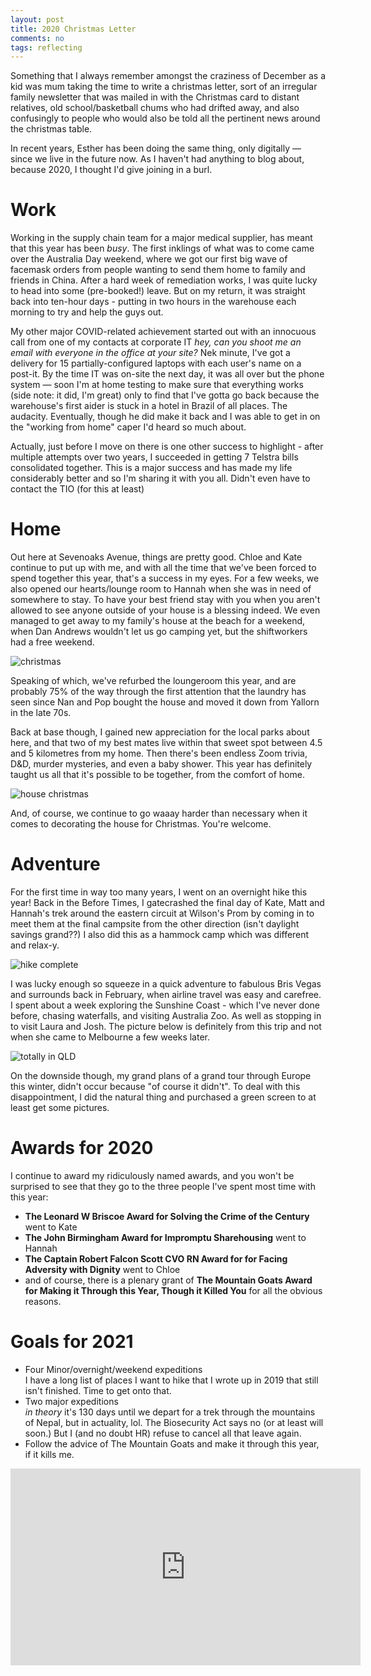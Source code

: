 ```yaml
---
layout: post
title: 2020 Christmas Letter
comments: no
tags: reflecting
---
```

Something that I always remember amongst the craziness of December as a kid was mum taking the time to write a christmas letter, sort of an irregular family newsletter that was mailed in with the Christmas card to distant relatives, old school/basketball chums who had drifted away, and also confusingly to people who would also be told all the pertinent news around the christmas table.

In recent years, Esther has been doing the same thing, only digitally &mdash; since we live in the future now. As I haven't had anything to blog about, because 2020, I thought I'd give joining in a burl.

<!--more-->

# Work
Working in the supply chain team for a major medical supplier, has meant that this year has been *busy*. The first inklings of what was to come came over the Australia Day weekend, where we got our first big wave of facemask orders from people wanting to send them home to family and friends in China. After a hard week of remediation works, I was quite lucky to head into some (pre-booked!) leave. But on my return, it was straight back into ten-hour days - putting in two hours in the warehouse each morning to try and help the guys out.

My other major COVID-related achievement started out with an innocuous call from one of my contacts at corporate IT *hey, can you shoot me an email with everyone in the office at your site?* Nek minute, I've got a delivery for 15 partially-configured laptops with each user's name on a post-it. By the time IT was on-site the next day, it was all over but the phone system &mdash; soon I'm at home testing to make sure that everything works (side note: it did, I'm great) only to find that I've gotta go back because the warehouse's first aider is stuck in a hotel in Brazil of all places. The audacity. Eventually, though he did make it back and I was able to get in on the "working from home" caper I'd heard so much about.

Actually, just before I move on there is one other success to highlight - after multiple attempts over two years, I succeeded in getting 7 Telstra bills consolidated together. This is a major success and has made my life considerably better and so I'm sharing it with you all. Didn't even have to contact the TIO (for this at least)

# Home
Out here at Sevenoaks Avenue, things are pretty good. Chloe and Kate continue to put up with me, and with all the time that we've been forced to spend together this year, that's a success in my eyes. For a few weeks, we also opened our hearts/lounge room to Hannah when she was in need of somewhere to stay. To have your best friend stay with you when you aren't allowed to see anyone outside of your house is a blessing indeed. We even managed to get away to my family's house at the beach for a weekend, when Dan Andrews wouldn't let us go camping yet, but the shiftworkers had a free weekend. 

![christmas](/blog/assets/2020-12/christmas.jpeg)

Speaking of which, we've refurbed the loungeroom this year, and are probably 75% of the way through the first attention that the laundry has seen since Nan and Pop bought the house and moved it down from Yallorn in the late 70s. 

Back at base though, I gained new appreciation for the local parks about here, and that two of my best mates live within that sweet spot between 4.5 and 5 kilometres from my home. Then there's been endless Zoom trivia, D&D, murder mysteries, and even a baby shower. This year has definitely taught us all that it's possible to be together, from the comfort of home.

![house christmas](/blog/assets/2020-12/christmas_lights.jpg)

And, of course, we continue to go waaay harder than necessary when it comes to decorating the house for Christmas. You're welcome.

# Adventure
For the first time in way too many years, I went on an overnight hike this year! Back in the Before Times, I gatecrashed the final day of Kate, Matt and Hannah's trek around the eastern circuit at Wilson's Prom by coming in to meet them at the final campsite from the other direction (isn't daylight savings grand??) I also did this as a hammock camp which was different and relax-y.

![hike complete](/blog/assets/2020-12/hike_complete.jpeg)

I was lucky enough so squeeze in a quick adventure to fabulous Bris Vegas and surrounds back in February, when airline travel was easy and carefree. I spent about a week exploring the Sunshine Coast - which I've never done before, chasing waterfalls, and visiting Australia Zoo. As well as stopping in to visit Laura and Josh. The picture below is definitely from this trip and not when she came to Melbourne a few weeks later.

![totally in QLD](/blog/assets/2020-12/laura_defs_qld.jpg)

On the downside though, my grand plans of a grand tour through Europe this winter, didn't occur because "of course it didn't". To deal with this disappointment, I did the natural thing and purchased a green screen to at least get some pictures.

# Awards for 2020
I continue to award my ridiculously named awards, and you won't be surprised to see that they go to the three people I've spent most time with this year:  
* **The Leonard W Briscoe Award for Solving the Crime of the Century** went to Kate
* **The John Birmingham Award for Impromptu Sharehousing** went to Hannah
* **The Captain Robert Falcon Scott CVO RN Award for for Facing Adversity with Dignity** went to Chloe
* and of course, there is a plenary grant of **The Mountain Goats Award for Making it Through this Year, Though it Killed You** for all the obvious reasons.

# Goals for 2021
* Four Minor/overnight/weekend expeditions  
I have a long list of places I want to hike that I wrote up in 2019 that still isn't finished. Time to get onto that.
* Two major expeditions  
*in theory* it's 130 days until we depart for a trek through the mountains of Nepal, but in actuality, lol. The Biosecurity Act says no (or at least will soon.) But I (and no doubt HR) refuse to cancel all that leave again.
* Follow the advice of The Mountain Goats and make it through this year, if it kills me.

<iframe width="560" height="315" align="center" src="https://www.youtube.com/embed/ii6kJaGiRaI" frameborder="0" allow="accelerometer; autoplay; clipboard-write; encrypted-media; gyroscope; picture-in-picture" allowfullscreen></iframe>